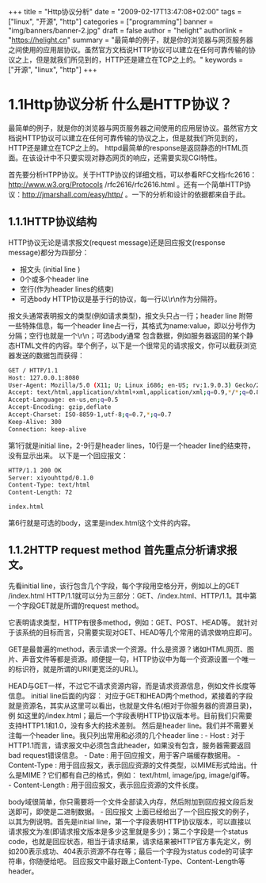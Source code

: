 +++
title = "Http协议分析"
date = "2009-02-17T13:47:08+02:00"
tags = ["linux", "开源", "http"]
categories = ["programming"]
banner = "img/banners/banner-2.jpg"
draft = false
author = "helight"
authorlink = "https://helight.cn"
summary = "最简单的例子，就是你的浏览器与网页服务器之间使用的应用层协议。虽然官方文档说HTTP协议可以建立在任何可靠传输的协议之上，但是就我们所见到的，HTTP还是建立在TCP之上的。"
keywords = ["开源", "linux", "http"]
+++

# 1.1Http协议分析 什么是HTTP协议？
最简单的例子，就是你的浏览器与网页服务器之间使用的应用层协议。虽然官方文档说HTTP协议可以建立在任何可靠传输的协议之上，但是就我们所见到的，HTTP还是建立在TCP之上的。 httpd最简单的response是返回静态的HTML页面。在该设计中不只要实现对静态网页的响应，还需要实现CGI特性。

首先要分析HTPP协议。关于HTTP协议的详细文档，可以参看RFC文档rfc2616：http://www.w3.org/Protocols /rfc2616/rfc2616.html 。还有一个简单HTTP协议：http://jmarshall.com/easy/http/ 。一下的分析和设计的依据都来自于此。

## 1.1.1HTTP协议结构
HTTP协议无论是请求报文(request message)还是回应报文(response message)都分为四部分：
* 报文头 (initial line )
* 0个或多个header line
* 空行(作为header lines的结束)
* 可选body HTTP协议是基于行的协议，每一行以\r\n作为分隔符。

报文头通常表明报文的类型(例如请求类型)，报文头只占一行；header line 附带一些特殊信息，每一个header line占一行，其格式为name:value，即以分号作为分隔；空行也就是一个\r\n；可选body通常 包含数据，例如服务器返回的某个静态HTML文件的内容。举个例子，以下是一个很常见的请求报文，你可以截获浏览器发送的数据包而获得：
``` sh
GET / HTTP/1.1
Host: 127.0.0.1:8080
User-Agent: Mozilla/5.0 (X11; U; Linux i686; en-US; rv:1.9.0.3) Gecko/2008092816 Icew easel/3.0.3 (Debian-3.0.3-3)
Accept: text/html,application/xhtml+xml,application/xml;q=0.9,*/*;q=0.8
Accept-Language: en-us,en;q=0.5
Accept-Encoding: gzip,deflate
Accept-Charset: ISO-8859-1,utf-8;q=0.7,*;q=0.7
Keep-Alive: 300
Connection: keep-alive
```
第1行就是initial line，2-9行是header lines，10行是一个header line的结束符，没有显示出来。 以下是一个回应报文：
``` sh
HTTP/1.1 200 OK
Server: xiyouhttpd/0.1.0
Content-Type: text/html
Content-Length: 72

index.html
```
第6行就是可选的body，这里是index.html这个文件的内容。

## 1.1.2HTTP request method 首先重点分析请求报文。
先看initial line，该行包含几个字段，每个字段用空格分开，例如以上的GET /index.html HTTP/1.1就可以分为三部分：GET、/index.html、HTTP/1.1。其中第一个字段GET就是所谓的request method。

它表明请求类型，HTTP有很多method，例如：GET、POST、HEAD等。 就针对于该系统的目标而言，只需要实现对GET、HEAD等几个常用的请求做响应即可。

GET是最普遍的method，表示请求一个资源。什么是资源？诸如HTML网页、图片、声音文件等都是资源。顺便提一句，HTTP协议中为每一个资源设置一个唯一的标识符，就是所谓的URI(更宽泛的URL)。

HEAD与GET一样，不过它不请求资源内容，而是请求资源信息，例如文件长度等信息。 initial line后面的内容： 对应于GET和HEAD两个method，紧接着的字段就是资源名，其实从这里可以看出，也就是文件名(相对于你服务器的资源目录)，例 如这里的/index.html；最后一个字段表明HTTP协议版本号。目前我们只需要支持HTTP1.1和1.0，没有多大的技术差别。 然后是header line。我们并不需要关注每一个header line。我只列出常用和必须的几个header line : - Host : 对于HTTP1.1而言，请求报文中必须包含此header，如果没有包含，服务器需要返回bad request错误信息。 - Date : 用于回应报文，用于客户端缓存数据用。 - Content-Type : 用于回应报文，表示回应资源的文件类型，以MIME形式给出。什么是MIME？它们都有自己的格式，例如： text/html, image/jpg, image/gif等。 - Content-Length : 用于回应报文，表示回应资源的文件长度。

body域很简单，你只需要将一个文件全部读入内存，然后附加到回应报文段后发送即可，即使是二进制数据。 - 回应报文 上面已经给出了一个回应报文的例子，以其为例说明。首先是initial line，第一个字段表明HTTP协议版本，可以直接以请求报文为准(即请求报文版本是多少这里就是多少)；第二个字段是一个status code，也就是回应状态，相当于请求结果，请求结果被HTTP官方事先定义，例如200表示成功、404表示资源不存在等；最后一个字段为status code的可读字符串，你随便给吧。 回应报文中最好跟上Content-Type、Content-Length等header。
